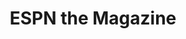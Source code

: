 ---
collection_archive: true
collection_awards: []
collection_category:
  - Editorial
  - Reportage
  - Humor
  - Sports + Athletes
  - Still Life + Details
  - Environments
  - Portraits
  - Color
collection_content: 
collection_cover: https://d1sf55qlb7p6hz.cloudfront.net/cactus-16.jpg
collection_cover_mobile: https://d1sf55qlb7p6hz.cloudfront.net/verticalcovers-24.jpg
collection_description: >-
  Cactus League examines the intersection of fan culture and professional
  athletes during spring workouts. Baseball’s spring training brings the fans
  and players together while the hope for a new season breeds a jovial and loose
  atmosphere between the two.


  Featured on _PDN Photo of the Day._
collection_description_alignment: left
collection_exhibition: []
collection_filter: Commissioned + Stock
collection_hidden: false
collection_meta: Cactus League 
collection_preview:
  - https://d1sf55qlb7p6hz.cloudfront.net/espn_cactus_covers-1.jpg
  - https://d1sf55qlb7p6hz.cloudfront.net/espn_cactus_covers-2.jpg
  - https://d1sf55qlb7p6hz.cloudfront.net/espn_cactus_covers-3.jpg
  - https://d1sf55qlb7p6hz.cloudfront.net/espn_cactus_covers-4.jpg
cover_image: https://d1sf55qlb7p6hz.cloudfront.net/social-22.jpg
date: 
hide_footer: true 
logo: 
navigation_theme: white
px_extra: true
slug: cactus-league
theme_color: "#FDE583"
theme_color_all_works: FB548C"
title: ESPN the Magazine
collection_blocks:
  - _bookshop_name: collections/media-row-start
    row_alignment: between
  - _bookshop_name: collections/media-element 
    color: "#B1CD6B"
    image:  https://d1sf55qlb7p6hz.cloudfront.net/cactus-1.jpg
    margin_left: 20
    margin_right: 0
    margin_y: 100
    width: 60
  - _bookshop_name: collections/media-row
    row_alignment: between
  - _bookshop_name: collections/media-element 
    color: "#F6E483"
    image:  https://d1sf55qlb7p6hz.cloudfront.net/cactus-3.jpg
    margin_left: 5
    margin_y: 100
    width: 33
  - _bookshop_name: collections/media-element 
    color: "#EEA998"
    image: https://d1sf55qlb7p6hz.cloudfront.net/cactus-2.jpg
    margin_left: 0
    margin_right: 15
    margin_y: 400
    width: 40
  - _bookshop_name: collections/media-row
    row_alignment: between
  - _bookshop_name: collections/media-element 
    color: "#CAD9E2"
    image:  https://d1sf55qlb7p6hz.cloudfront.net/cactus-4.jpg
    margin_left: 25
    margin_y: 100
    width: 50
  - _bookshop_name: collections/media-row
    row_alignment: between
  - _bookshop_name: collections/media-element 
    color: "#F93832"
    image:  https://d1sf55qlb7p6hz.cloudfront.net/cactus-5.jpg
    margin_left: 0
    margin_right: 0
    margin_y: 100
    width: 33
  - _bookshop_name: collections/media-element 
    color: "#FADABF"
    image:  https://d1sf55qlb7p6hz.cloudfront.net/cactus-6.jpg
    margin_left: 0
    margin_right: 0
    margin_y: 300
    width: 60
  - _bookshop_name: collections/media-row
    row_alignment: between
  - _bookshop_name: collections/media-element 
    color: "#5083E0"
    image:  https://d1sf55qlb7p6hz.cloudfront.net/cactus-7.jpg
    margin_left: 50
    margin_right: 0
    margin_y: 100
    width: 33
  - _bookshop_name: collections/media-row
    row_alignment: between
  - _bookshop_name: collections/media-element 
    color: "#DDE5F1"
    image:  https://d1sf55qlb7p6hz.cloudfront.net/cactus-8.jpg
    margin_left: 10
    margin_right: 0
    margin_y: 100
    width: 50
  - _bookshop_name: collections/media-element 
    color: "#FEE5DA"
    image:  https://d1sf55qlb7p6hz.cloudfront.net/cactus-9.jpg
    margin_left: 0
    margin_right: 5
    margin_y: 300
    width: 30
  - _bookshop_name: collections/media-element 
    color: "#EA113C"
    image:  https://d1sf55qlb7p6hz.cloudfront.net/cactus-10.jpg
    margin_left: 45
    margin_right: 0
    margin_y: 100
    width: 40
  - _bookshop_name: collections/media-row
    row_alignment: between
  - _bookshop_name: collections/media-element 
    color: "#92D09F"
    image:  https://d1sf55qlb7p6hz.cloudfront.net/cactus-11.jpg
    margin_left: 10
    margin_y: 100
    width: 60
  - _bookshop_name: collections/media-row
    row_alignment: between
  - _bookshop_name: collections/media-element 
    color: "#8CABA5"
    image:  https://d1sf55qlb7p6hz.cloudfront.net/cactus-12.jpg
    margin_left: 5
    margin_right: 0
    margin_y: 400
    width: 50
  - _bookshop_name: collections/media-element 
    color: "#F4DFCE"
    image:  https://d1sf55qlb7p6hz.cloudfront.net/cactus-13.jpg
    margin_right: 10
    margin_y: 100
    width: 30
  - _bookshop_name: collections/media-row
    row_alignment: between
  - _bookshop_name: collections/media-element 
    color: "#B0CB97"
    image:  https://d1sf55qlb7p6hz.cloudfront.net/cactus-14.jpg
    margin_left: 10
    margin_right: 0
    margin_y: 100
    width: 33
  - _bookshop_name: collections/media-element 
    color: "#3850A3"
    image:  https://d1sf55qlb7p6hz.cloudfront.net/cactus-15.jpg
    margin_left: 0
    margin_right: 20
    margin_y: 400
    width: 33
  - _bookshop_name: collections/media-row
    row_alignment: between
  - _bookshop_name: collections/media-element 
    color: "#CDE5F3"
    image:  https://d1sf55qlb7p6hz.cloudfront.net/cactus-16.jpg
    margin_left: 10
    margin_y: 100
    width: 66
  - _bookshop_name: collections/media-row-end
collection_press:
  - content: _PDN Photo of the Day_
    template: popup-text-element
  - content: Press List Item
    template: popup-text-element
---